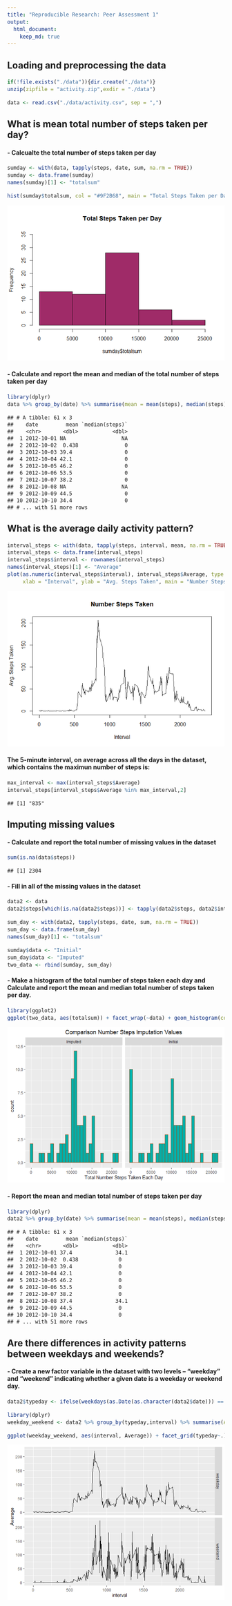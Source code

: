 ```yaml
---
title: "Reproducible Research: Peer Assessment 1"
output: 
  html_document:
    keep_md: true
---
```



## Loading and preprocessing the data

```r
if(!file.exists("./data")){dir.create("./data")}
unzip(zipfile = "activity.zip",exdir = "./data")
```


```r
data <- read.csv("./data/activity.csv", sep = ",")
```

## What is mean total number of steps taken per day?
#### - Calcualte the total number of steps taken per day

```r
sumday <- with(data, tapply(steps, date, sum, na.rm = TRUE))
sumday <- data.frame(sumday)
names(sumday)[1] <- "totalsum"
```


```r
hist(sumday$totalsum, col = "#9F2B68", main = "Total Steps Taken per Day", ylim = c(0,35))
```

![](PA1_template_files/figure-html/histogram-1.png)<!-- -->

#### - Calculate and report the mean and median of the total number of steps taken per day

```r
library(dplyr)
data %>% group_by(date) %>% summarise(mean = mean(steps), median(steps))
```

```
## # A tibble: 61 x 3
##    date         mean `median(steps)`
##    <chr>       <dbl>           <dbl>
##  1 2012-10-01 NA                  NA
##  2 2012-10-02  0.438               0
##  3 2012-10-03 39.4                 0
##  4 2012-10-04 42.1                 0
##  5 2012-10-05 46.2                 0
##  6 2012-10-06 53.5                 0
##  7 2012-10-07 38.2                 0
##  8 2012-10-08 NA                  NA
##  9 2012-10-09 44.5                 0
## 10 2012-10-10 34.4                 0
## # ... with 51 more rows
```
## What is the average daily activity pattern?


```r
interval_steps <- with(data, tapply(steps, interval, mean, na.rm = TRUE))
interval_steps <- data.frame(interval_steps)
interval_steps$interval <- rownames(interval_steps)
names(interval_steps)[1] <- "Average"
plot(as.numeric(interval_steps$interval), interval_steps$Average, type = "l",
     xlab = "Interval", ylab = "Avg. Steps Taken", main = "Number Steps Taken")
```

![](PA1_template_files/figure-html/time_series-1.png)<!-- -->

#### The 5-minute interval, on average across all the days in the dataset, which contains the maximun number of steps is:


```r
max_interval <- max(interval_steps$Average)
interval_steps[interval_steps$Average %in% max_interval,2]
```

```
## [1] "835"
```
## Imputing missing values

#### - Calculate and report the total number of missing values in the dataset 

```r
sum(is.na(data$steps))
```

```
## [1] 2304
```
#### - Fill in all of the missing values in the dataset

```r
data2 <- data
data2$steps[which(is.na(data2$steps))] <- tapply(data2$steps, data2$interval, mean, na.rm = TRUE)
```


```r
sum_day <- with(data2, tapply(steps, date, sum, na.rm = TRUE))
sum_day <- data.frame(sum_day)
names(sum_day)[1] <- "totalsum"
```


```r
sumday$data <- "Initial"
sum_day$data <- "Imputed"
two_data <- rbind(sumday, sum_day)
```

#### - Make a histogram of the total number of steps taken each day and Calculate and report the mean and median total number of steps taken per day. 


```r
library(ggplot2)
ggplot(two_data, aes(totalsum)) + facet_wrap(~data) + geom_histogram(col = "#B0460C", fill = "#00B0AA",) + labs(x = "Total Number Steps Taken Each Day", title = "Comparison Number Steps Imputation Values") + theme(plot.title = element_text(hjust = 0.5))
```

![](PA1_template_files/figure-html/unnamed-chunk-4-1.png)<!-- -->

#### - Report the mean and median total number of steps taken per day

```r
library(dplyr)
data2 %>% group_by(date) %>% summarise(mean = mean(steps), median(steps))
```

```
## # A tibble: 61 x 3
##    date         mean `median(steps)`
##    <chr>       <dbl>           <dbl>
##  1 2012-10-01 37.4              34.1
##  2 2012-10-02  0.438             0  
##  3 2012-10-03 39.4               0  
##  4 2012-10-04 42.1               0  
##  5 2012-10-05 46.2               0  
##  6 2012-10-06 53.5               0  
##  7 2012-10-07 38.2               0  
##  8 2012-10-08 37.4              34.1
##  9 2012-10-09 44.5               0  
## 10 2012-10-10 34.4               0  
## # ... with 51 more rows
```


## Are there differences in activity patterns between weekdays and weekends?
#### - Create a new factor variable in the dataset with two levels – “weekday” and “weekend” indicating whether a given date is a weekday or weekend day.


```r
data2$typeday <- ifelse(weekdays(as.Date(as.character(data2$date))) == c("Saturday","Sunday"),"weekend","weekday")
```


```r
library(dplyr)
weekday_weekend <- data2 %>% group_by(typeday,interval) %>% summarise(Average = mean(steps))
```


```r
ggplot(weekday_weekend, aes(interval, Average)) + facet_grid(typeday~.) + geom_line()
```

![](PA1_template_files/figure-html/unnamed-chunk-8-1.png)<!-- -->


